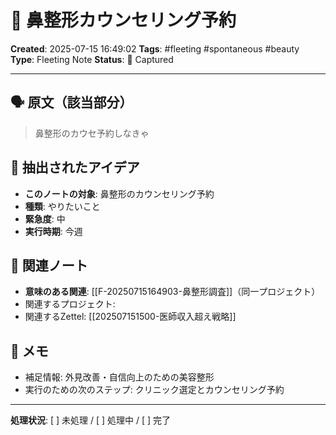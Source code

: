 # 💭 鼻整形カウンセリング予約

**Created**: 2025-07-15 16:49:02
**Tags**: #fleeting #spontaneous #beauty
**Type**: Fleeting Note
**Status**: 📝 Captured

---

## 🗣️ 原文（該当部分）
> 鼻整形のカウセ予約しなきゃ

## 🎯 抽出されたアイデア
- **このノートの対象**: 鼻整形のカウンセリング予約
- **種類**: やりたいこと
- **緊急度**: 中
- **実行時期**: 今週

## 🔗 関連ノート
- **意味のある関連**: [[F-20250715164903-鼻整形調査]]（同一プロジェクト）
- 関連するプロジェクト: 
- 関連するZettel: [[202507151500-医師収入超え戦略]]

## 📝 メモ
- 補足情報: 外見改善・自信向上のための美容整形
- 実行のための次のステップ: クリニック選定とカウンセリング予約

---

**処理状況**: [ ] 未処理 / [ ] 処理中 / [ ] 完了